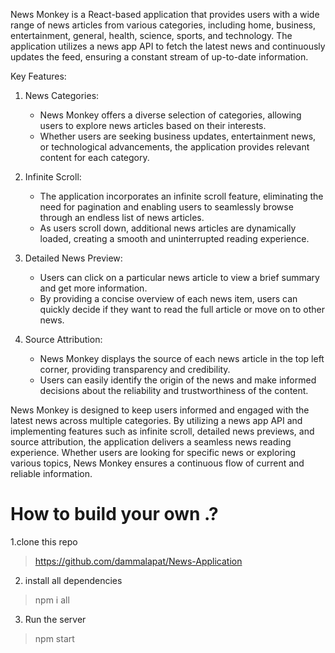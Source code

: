 News Monkey is a React-based application that provides users with a wide range of news articles from various categories, including home, business, entertainment, general, health, science, sports, and technology. The application utilizes a news app API to fetch the latest news and continuously updates the feed, ensuring a constant stream of up-to-date information.

Key Features:

1. News Categories:
   - News Monkey offers a diverse selection of categories, allowing users to explore news articles based on their interests.
   - Whether users are seeking business updates, entertainment news, or technological advancements, the application provides relevant content for each category.

2. Infinite Scroll:
   - The application incorporates an infinite scroll feature, eliminating the need for pagination and enabling users to seamlessly browse through an endless list of news articles.
   - As users scroll down, additional news articles are dynamically loaded, creating a smooth and uninterrupted reading experience.

3. Detailed News Preview:
   - Users can click on a particular news article to view a brief summary and get more information.
   - By providing a concise overview of each news item, users can quickly decide if they want to read the full article or move on to other news.

4. Source Attribution:
   - News Monkey displays the source of each news article in the top left corner, providing transparency and credibility.
   - Users can easily identify the origin of the news and make informed decisions about the reliability and trustworthiness of the content.

News Monkey is designed to keep users informed and engaged with the latest news across multiple categories. By utilizing a news app API and implementing features such as infinite scroll, detailed news previews, and source attribution, the application delivers a seamless news reading experience. Whether users are looking for specific news or exploring various topics, News Monkey ensures a continuous flow of current and reliable information.

# How to build your own .?
1.clone this repo 
 > https://github.com/dammalapat/News-Application
2. install all dependencies 
 > npm i all
3. Run the server
 > npm start
